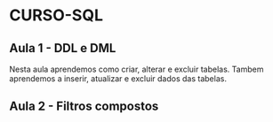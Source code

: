 # CURSO-SQL

## Aula 1 - DDL e DML
Nesta aula aprendemos como criar, alterar e excluir tabelas. 
Tambem aprendemos a inserir, atualizar e excluir dados das tabelas.

## Aula 2 - Filtros compostos